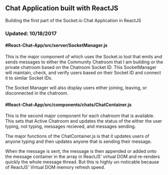 ## Chat Application built with ReactJS

Building the first part of the Socket.io Chat Application in ReactJS


### Updated: 10/18/2017
#### #React-Chat-App/src/server/SocketManager.js
This is the major component of which uses the Socket.io tool that emits and sends messages to either the Community Chatroom that I am building or the private chatroom based on the Chatroom Socket ID. This SocketManager will maintain, check, and verify users based on their Socket ID and connect it to similar Socket IDs.

The Socket Manager will also display users either joining, leaving, or disconnected in the chatroom.

#### #React-Chat-App/src/components/chats/ChatContainer.js
This is the second major component for each chatroom that is available. This sets that Active Chatroom and updates the status of the either the user typing, not typing, messages recieved, and messages sending.

The major functions of the ChatContainer.js is that it updates users of anyone typing and then updates anyone that is sending their message.

When the message is sent, the message is then appended or added onto the message container in the array in ReactJS' virtual DOM and re-renders quickly the whole message thread. But this is highly un-noticable because of ReactJS' Virtual DOM memory refresh speed.
